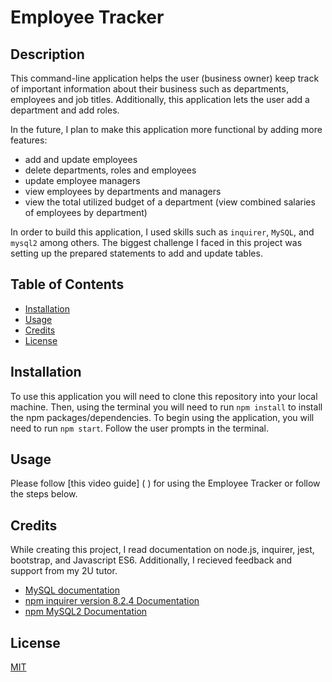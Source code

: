 # Employee Tracker

## Description
This command-line application helps the user (business owner) keep track of important information about their business such as departments, employees and job titles. Additionally, this application lets the user add a department and add roles. 

In the future, I plan to make this application more functional by adding more features: 
- add and update employees
- delete departments, roles and employees 
- update employee managers 
- view employees by departments and managers
- view the total utilized budget of a department (view combined salaries of employees by department)

In order to build this application, I used skills such as `inquirer`, `MySQL`, and `mysql2` among others. The biggest challenge I faced in this project was setting up the prepared statements to add and update tables.  

## Table of Contents

- [Installation](#installation)
- [Usage](#usage)
- [Credits](#credits)
- [License](#license)

## Installation

To use this application you will need to clone this repository into your local machine. Then, using the terminal you will need to run `npm install` to install the npm packages/dependencies. To begin using the application, you will need to run `npm start`. Follow the user prompts in the terminal. 

## Usage

Please follow [this video guide]
( <!-- TODO: INSERT LINK HERE then format --> ) 
for using the Employee Tracker or follow the steps below.

## Credits

While creating this project, I read documentation on node.js, inquirer, jest, bootstrap, and Javascript ES6. Additionally, I recieved feedback and support from my 2U tutor. 

- [MySQL documentation](https://coding-boot-camp.github.io/full-stack/mysql/mysql-reference-guide)
- [npm inquirer version 8.2.4 Documentation](https://www.npmjs.com/package/inquirer/v/8.2.4#documentation)
- [npm MySQL2 Documentation](https://www.npmjs.com/package/mysql2#documentation)

## License

[MIT](https://spdx.org/licenses/MIT.html)
